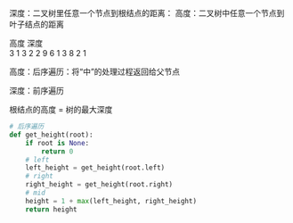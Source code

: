 深度：二叉树里任意一个节点到根结点的距离：
高度：二叉树中任意一个节点到叶子结点的距离

高度 深度               
3     1                3
2     2             9      6
1     3           8       2  1


高度：后序遍历：将“中”的处理过程返回给父节点

深度：前序遍历

根结点的高度 = 树的最大深度

```python
# 后序遍历
def get_height(root):
    if root is None:
        return 0
    # left
    left_height = get_height(root.left)
    # right
    right_height = get_height(root.right)
    # mid
    height = 1 + max(left_height, right_height)
    return height
```